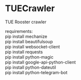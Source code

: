 # TUECrawler
TUE Rooster crawler

requirements:  
pip install mechanize  
pip install beautifulsoup  
pip install websocket-client  
pip install requests  
pip install python-magic  
pip install google-api-python-client  
pip install python-dateutil  
pip install python-telegram-bot
